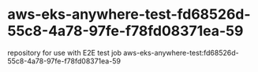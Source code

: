# aws-eks-anywhere-test-fd68526d-55c8-4a78-97fe-f78fd08371ea-59
repository for use with E2E test job aws-eks-anywhere-test:fd68526d-55c8-4a78-97fe-f78fd08371ea-59
